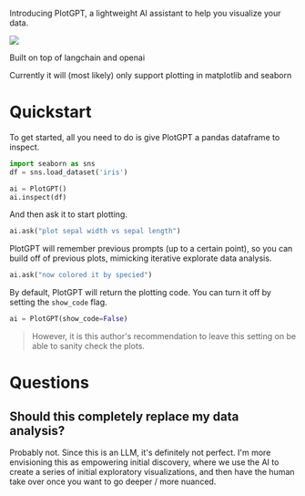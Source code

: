 Introducing PlotGPT, a lightweight AI assistant to help you visualize your data.

![](demo.gif)

Built on top of langchain and openai


Currently it will (most likely) only support plotting in matplotlib and seaborn

# Quickstart

To get started, all you need to do is give PlotGPT a pandas dataframe to inspect.

```python
import seaborn as sns
df = sns.load_dataset('iris')

ai = PlotGPT()
ai.inspect(df)
```

And then ask it to start plotting.

```python
ai.ask("plot sepal width vs sepal length")
```


PlotGPT will remember previous prompts (up to a certain point), so you can build off of previous plots, mimicking iterative explorate data analysis.

```python
ai.ask("now colored it by specied")
```


By default, PlotGPT will return the plotting code. You can turn it off by setting the `show_code` flag.
```python
ai = PlotGPT(show_code=False)
```
> However, it is this author's recommendation to leave this setting on be able to sanity check the plots.


# Questions

## Should this completely replace my data analysis?

Probably not. Since this is an LLM, it's definitely not perfect. I'm more envisioning this as empowering initial discovery, where we use the AI to create a series of initial exploratory visualizations, and then have the human take over once you want to go deeper / more nuanced.

